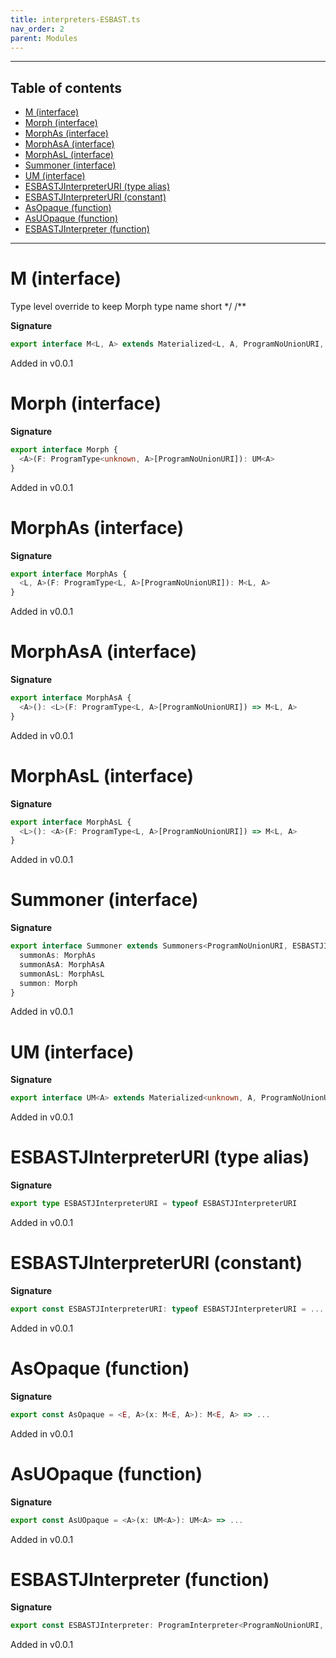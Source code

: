 ```yaml
---
title: interpreters-ESBAST.ts
nav_order: 2
parent: Modules
---
```


---

<h2 class="text-delta">Table of contents</h2>

- [M (interface)](#m-interface)
- [Morph (interface)](#morph-interface)
- [MorphAs (interface)](#morphas-interface)
- [MorphAsA (interface)](#morphasa-interface)
- [MorphAsL (interface)](#morphasl-interface)
- [Summoner (interface)](#summoner-interface)
- [UM (interface)](#um-interface)
- [ESBASTJInterpreterURI (type alias)](#esbastjinterpreteruri-type-alias)
- [ESBASTJInterpreterURI (constant)](#esbastjinterpreteruri-constant)
- [AsOpaque (function)](#asopaque-function)
- [AsUOpaque (function)](#asuopaque-function)
- [ESBASTJInterpreter (function)](#esbastjinterpreter-function)

---

# M (interface)

Type level override to keep Morph type name short \*/
/\*\*

**Signature**

```ts
export interface M<L, A> extends Materialized<L, A, ProgramNoUnionURI, ESBASTJInterpreterURI> {}
```

Added in v0.0.1

# Morph (interface)

**Signature**

```ts
export interface Morph {
  <A>(F: ProgramType<unknown, A>[ProgramNoUnionURI]): UM<A>
}
```

Added in v0.0.1

# MorphAs (interface)

**Signature**

```ts
export interface MorphAs {
  <L, A>(F: ProgramType<L, A>[ProgramNoUnionURI]): M<L, A>
}
```

Added in v0.0.1

# MorphAsA (interface)

**Signature**

```ts
export interface MorphAsA {
  <A>(): <L>(F: ProgramType<L, A>[ProgramNoUnionURI]) => M<L, A>
}
```

Added in v0.0.1

# MorphAsL (interface)

**Signature**

```ts
export interface MorphAsL {
  <L>(): <A>(F: ProgramType<L, A>[ProgramNoUnionURI]) => M<L, A>
}
```

Added in v0.0.1

# Summoner (interface)

**Signature**

```ts
export interface Summoner extends Summoners<ProgramNoUnionURI, ESBASTJInterpreterURI> {
  summonAs: MorphAs
  summonAsA: MorphAsA
  summonAsL: MorphAsL
  summon: Morph
}
```

Added in v0.0.1

# UM (interface)

**Signature**

```ts
export interface UM<A> extends Materialized<unknown, A, ProgramNoUnionURI, ESBASTJInterpreterURI> {}
```

Added in v0.0.1

# ESBASTJInterpreterURI (type alias)

**Signature**

```ts
export type ESBASTJInterpreterURI = typeof ESBASTJInterpreterURI
```

Added in v0.0.1

# ESBASTJInterpreterURI (constant)

**Signature**

```ts
export const ESBASTJInterpreterURI: typeof ESBASTJInterpreterURI = ...
```

Added in v0.0.1

# AsOpaque (function)

**Signature**

```ts
export const AsOpaque = <E, A>(x: M<E, A>): M<E, A> => ...
```

Added in v0.0.1

# AsUOpaque (function)

**Signature**

```ts
export const AsUOpaque = <A>(x: UM<A>): UM<A> => ...
```

Added in v0.0.1

# ESBASTJInterpreter (function)

**Signature**

```ts
export const ESBASTJInterpreter: ProgramInterpreter<ProgramNoUnionURI, ESBASTJInterpreterURI> = _program => ...
```

Added in v0.0.1
